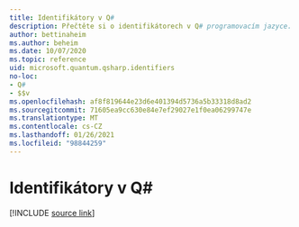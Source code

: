 ```yaml
---
title: Identifikátory v Q#
description: Přečtěte si o identifikátorech v Q# programovacím jazyce.
author: bettinaheim
ms.author: beheim
ms.date: 10/07/2020
ms.topic: reference
uid: microsoft.quantum.qsharp.identifiers
no-loc:
- Q#
- $$v
ms.openlocfilehash: af8f819644e23d6e401394d5736a5b33318d8ad2
ms.sourcegitcommit: 71605ea9cc630e84e7ef29027e1f0ea06299747e
ms.translationtype: MT
ms.contentlocale: cs-CZ
ms.lasthandoff: 01/26/2021
ms.locfileid: "98844259"
---
```

# <a name="identifiers-in-no-locq"></a>Identifikátory v Q#

[!INCLUDE [source link](~/includes/qsharp-language/Specifications/Language/3_Expressions/Identifiers.md)]

